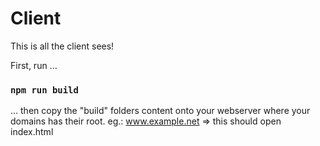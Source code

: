 # Client
This is all the client sees!

First, run ...

### `npm run build`

... then copy the "build" folders content onto your webserver where your domains has their root. eg.: www.example.net => this should open index.html
